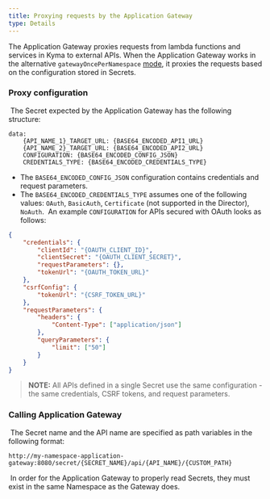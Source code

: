 ```yaml
---
title: Proxying requests by the Application Gateway
type: Details
---
```


The Application Gateway proxies requests from lambda functions and services in Kyma to external APIs. When the Application Gateway works in the alternative `gatewayOncePerNamespace` [mode](#architecture-application-connector-components-application-operator), it proxies the requests based on the configuration stored in Secrets.
​
### Proxy configuration
​
The Secret expected by the Application Gateway has the following structure:

```
data:
    {API_NAME_1}_TARGET_URL: {BASE64_ENCODED_API1_URL}
    {API_NAME_2}_TARGET_URL: {BASE64_ENCODED_API2_URL}
    CONFIGURATION: {BASE64_ENCODED_CONFIG_JSON}
    CREDENTIALS_TYPE: {BASE64_ENCODED_CREDENTIALS_TYPE}
```

* The `BASE64_ENCODED_CONFIG_JSON` configuration contains credentials and request parameters. 
* The `BASE64_ENCODED_CREDENTIALS_TYPE` assumes one of the following values:  `OAuth`, `BasicAuth`, `Certificate` (not supported in the Director), `NoAuth`.
​
An example `CONFIGURATION` for APIs secured with OAuth looks as follows:

```json
{
    "credentials": {
        "clientId": "{OAUTH_CLIENT_ID}",
        "clientSecret": "{OAUTH_CLIENT_SECRET}",
        "requestParameters": {},
        "tokenUrl": "{OAUTH_TOKEN_URL}"
    },
    "csrfConfig": {
        "tokenUrl": "{CSRF_TOKEN_URL}"
    },
    "requestParameters": {
        "headers": {
            "Content-Type": ["application/json"]
        },
        "queryParameters": {
            "limit": ["50"]
        }
    }
}
```

> **NOTE:** All APIs defined in a single Secret use the same configuration - the same credentials, CSRF tokens, and request parameters.
​
​
### Calling Application Gateway
​
The Secret name and the API name are specified as path variables in the following format:

```
http://my-namespace-application-gateway:8080/secret/{SECRET_NAME}/api/{API_NAME}/{CUSTOM_PATH}
```
​
In order for the Application Gateway to properly read Secrets, they must exist in the same Namespace as the Gateway does.